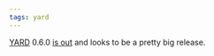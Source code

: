 ```yaml
---
tags: yard
---
```


[YARD](/wiki/YARD) 0.6.0 [is out](http://gnuu.org/2010/08/29/announcing-yard-0-6-0/) and looks to be a pretty big release.
